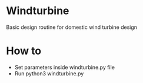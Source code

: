 # Windturbine
Basic design routine for domestic wind turbine design

# How to
- Set parameters inside windturbine.py file
- Run python3 windturbine.py
